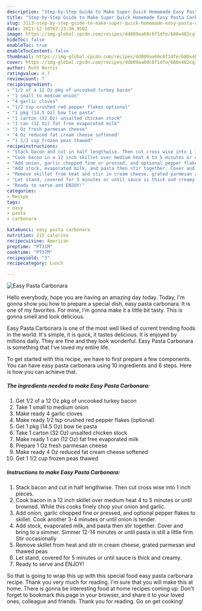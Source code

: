 ```yaml
---
description: "Step-by-Step Guide to Make Super Quick Homemade Easy Pasta Carbonara"
title: "Step-by-Step Guide to Make Super Quick Homemade Easy Pasta Carbonara"
slug: 3113-step-by-step-guide-to-make-super-quick-homemade-easy-pasta-carbonara
date: 2021-12-10T07:23:38.950Z
image: https://img-global.cpcdn.com/recipes/dd809aa60c8f1dfe/680x482cq70/easy-pasta-carbonara-recipe-main-photo.jpg
hideToc: false
enableToc: true
enableTocContent: false
thumbnail: https://img-global.cpcdn.com/recipes/dd809aa60c8f1dfe/680x482cq70/easy-pasta-carbonara-recipe-main-photo.jpg
cover: https://img-global.cpcdn.com/recipes/dd809aa60c8f1dfe/680x482cq70/easy-pasta-carbonara-recipe-main-photo.jpg
author: Ruth Norris
ratingvalue: 4.7
reviewcount: 7
recipeingredient:
- "1/2 of a 12 Oz pkg of uncooked turkey bacon"
- "1 small to medium onion"
- "4 garlic cloves"
- "1/2 tsp crushed red pepper flakes optional"
- "1 pkg (14.5 Oz) bow tie pasta"
- "1 carton (32 Oz) unsalted chicken stock"
- "1 can (12 Oz) fat free evaporated milk"
- "1 Oz fresh parmesan cheese"
- "4 Oz reduced fat cream cheese softened"
- "1 1/2 cup frozen peas thawed"
recipeinstructions:
- "Stack bacon and cut in half lengthwise. Then cut cross wise into 1 inch pieces."
- "Cook bacon in a 12 inch skillet over medium heat 4 to 5 minutes or until browned. While this cooks finely chop your onion and garlic."
- "Add onion, garlic chopped fine or pressed, and optional pepper flakes to skillet. Cook another 3-4 minutes or until onion is tender."
- "Add stock, evaporated milk, and pasta then stir together. Cover and bring to a simmer. Simmer 12-14 minutes or until pasta is still a little firm. Stir occasionally"
- "Remove skillet from heat and stir in cream cheese, grated parmesan and thawed peas"
- "Let stand, covered for 5 minutes or until sauce is thick and creamy."
- "Ready to serve and ENJOY!"
categories:
- Recipe
tags:
- easy
- pasta
- carbonara

katakunci: easy pasta carbonara 
nutrition: 215 calories
recipecuisine: American
preptime: "PT31M"
cooktime: "PT37M"
recipeyield: "3"
recipecategory: Lunch

---
```



![Easy Pasta Carbonara](https://img-global.cpcdn.com/recipes/dd809aa60c8f1dfe/680x482cq70/easy-pasta-carbonara-recipe-main-photo.jpg)

Hello everybody, hope you are having an amazing day today. Today, I'm gonna show you how to prepare a special dish, easy pasta carbonara. It is one of my favorites. For mine, I'm gonna make it a little bit tasty. This is gonna smell and look delicious.

Easy Pasta Carbonara is one of the most well liked of current trending foods in the world. It's simple, it is quick, it tastes delicious. It is enjoyed by millions daily. They are fine and they look wonderful. Easy Pasta Carbonara is something that I've loved my entire life.




To get started with this recipe, we have to first prepare a few components. You can have easy pasta carbonara using 10 ingredients and 6 steps. Here is how you can achieve that.

<!--inarticleads1-->

##### The ingredients needed to make Easy Pasta Carbonara:

1. Get 1/2 of a 12 Oz pkg of uncooked turkey bacon
1. Take 1 small to medium onion
1. Make ready 4 garlic cloves
1. Make ready 1/2 tsp crushed red pepper flakes (optional)
1. Get 1 pkg (14.5 Oz) bow tie pasta
1. Take 1 carton (32 Oz) unsalted chicken stock
1. Make ready 1 can (12 Oz) fat free evaporated milk
1. Prepare 1 Oz fresh parmesan cheese
1. Make ready 4 Oz reduced fat cream cheese softened
1. Get 1 1/2 cup frozen peas thawed




<!--inarticleads2-->

##### Instructions to make Easy Pasta Carbonara:

1. Stack bacon and cut in half lengthwise. Then cut cross wise into 1 inch pieces.
1. Cook bacon in a 12 inch skillet over medium heat 4 to 5 minutes or until browned. While this cooks finely chop your onion and garlic.
1. Add onion, garlic chopped fine or pressed, and optional pepper flakes to skillet. Cook another 3-4 minutes or until onion is tender.
1. Add stock, evaporated milk, and pasta then stir together. Cover and bring to a simmer. Simmer 12-14 minutes or until pasta is still a little firm. Stir occasionally
1. Remove skillet from heat and stir in cream cheese, grated parmesan and thawed peas
1. Let stand, covered for 5 minutes or until sauce is thick and creamy.
1. Ready to serve and ENJOY!



So that is going to wrap this up with this special food easy pasta carbonara recipe. Thank you very much for reading. I'm sure that you will make this at home. There is gonna be interesting food at home recipes coming up. Don't forget to bookmark this page in your browser, and share it to your loved ones, colleague and friends. Thank you for reading. Go on get cooking!
